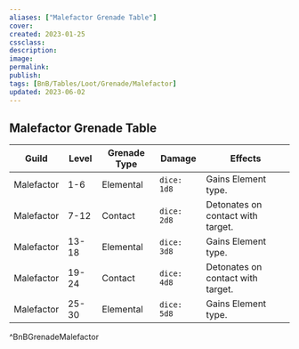 ```yaml
---
aliases: ["Malefactor Grenade Table"]
cover: 
created: 2023-01-25
cssclass: 
description: 
image: 
permalink: 
publish: 
tags: [BnB/Tables/Loot/Grenade/Malefactor]
updated: 2023-06-02
---
```


## Malefactor Grenade Table

| **Guild** | **Level** | **Grenade Type** | **Damage**      | **Effects**                            |
| ----- | ----- | ------------ | ----------- | ---------------------------------- |
| Malefactor | 1-6   | Elemental  | `dice: 1d8` | Gains Element type. |
| Malefactor | 7-12  | Contact       | `dice: 2d8` | Detonates on contact with target. |
| Malefactor | 13-18 | Elemental  | `dice: 3d8` | Gains Element type. |
| Malefactor | 19-24 | Contact       | `dice: 4d8` | Detonates on contact with target.                                   |
| Malefactor | 25-30 | Elemental  | `dice: 5d8` | Gains Element type. |
^BnBGrenadeMalefactor
